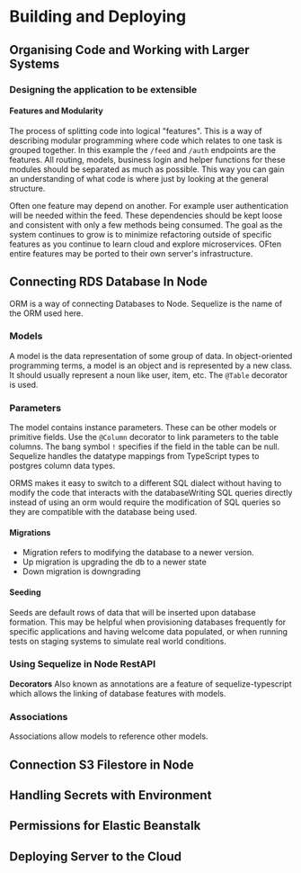 # Building and Deploying

## Organising Code and Working with Larger Systems
### Designing the application to be extensible

#### Features and Modularity
The process of splitting code into logical "features". This is a way of describing modular programming where code which relates to one task is grouped together. In this example the `/feed` and `/auth` endpoints are the features. All routing, models, business login and helper functions for these modules should be separated as much as possible. This way you can gain an understanding of what code is where just by looking at the general structure.

Often one feature may depend on another. For example user authentication will be needed within the feed. These dependencies should be kept loose and consistent with only a few methods being consumed. The goal as the system continues to grow is to minimize refactoring outside of specific features as you continue to learn cloud and explore microservices. OFten entire features may be ported to their own server's infrastructure.
## Connecting RDS Database In Node
ORM is a way of connecting Databases to Node. Sequelize is the name of the ORM used here.

### Models
A model is the data representation of some group of data. In object-oriented programming terms, a model is an object and is represented by a new class. It should usually represent a noun like user, item, etc. The `@Table` decorator is used.

### Parameters
The model contains instance parameters. These can be other models or primitive fields. Use the `@Column` decorator to link parameters to the table columns. The bang symbol `!` specifies if the field in the table can be null. Sequelize handles the datatype mappings from TypeScript types to postgres column data types.

ORMS makes it easy to switch to a different SQL dialect without having to modify the code that interacts with the databaseWriting SQL queries directly instead of using an orm would require the modification of SQL queries so they are compatible with the database being used. 

#### Migrations
- Migration refers to modifying the database to a newer version.
- Up migration is upgrading the db to a newer state
- Down migration is downgrading

#### Seeding 
Seeds are default rows of data that will be inserted upon database formation. This may be helpful when provisioning databases frequently for specific applications and having welcome data populated, or when running tests on staging systems to simulate real world conditions.

### Using Sequelize in Node RestAPI 

**Decorators**
Also known as annotations are a feature of sequelize-typescript which allows the linking of database features with models. 

### Associations
Associations allow models to reference other models. 

## Connection S3 Filestore in Node

## Handling Secrets with Environment

## Permissions for Elastic Beanstalk

## Deploying Server to the Cloud
